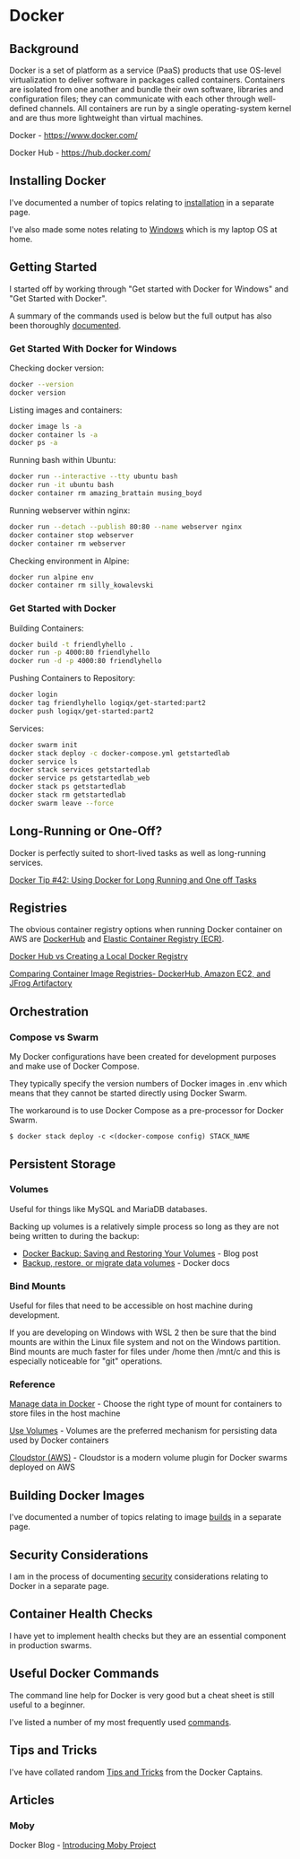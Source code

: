# Docker

## Background

Docker is a set of platform as a service (PaaS) products that use OS-level virtualization to deliver software in packages called containers. Containers are isolated from one another and bundle their own software, libraries and configuration files; they can communicate with each other through well-defined channels. All containers are run by a single operating-system kernel and are thus more lightweight than virtual machines.

Docker - https://www.docker.com/

Docker Hub - https://hub.docker.com/



## Installing Docker

I've documented a number of topics relating to [installation](Installation.md) in a separate page.

I've also made some notes relating to [Windows](Windows.md) which is my laptop OS at home.



## Getting Started

I started off by working through "Get started with Docker for Windows" and "Get Started with Docker".

A summary of the commands used is below but the full output has also been thoroughly [documented](Get_Started.md).



### Get Started With Docker for Windows

Checking docker version:

```sh
docker --version
docker version
```

Listing images and containers:

```sh
docker image ls -a
docker container ls -a
docker ps -a
```

Running bash within Ubuntu:

```sh
docker run --interactive --tty ubuntu bash
docker run -it ubuntu bash
docker container rm amazing_brattain musing_boyd
```

Running webserver within nginx:

```sh
docker run --detach --publish 80:80 --name webserver nginx
docker container stop webserver
docker container rm webserver
```

Checking environment in Alpine:

```sh
docker run alpine env
docker container rm silly_kowalevski
```



### Get Started with Docker

Building Containers:

```sh
docker build -t friendlyhello .
docker run -p 4000:80 friendlyhello
docker run -d -p 4000:80 friendlyhello
```

Pushing Containers to Repository:

```sh
docker login
docker tag friendlyhello logiqx/get-started:part2
docker push logiqx/get-started:part2
```

Services:

```sh
docker swarm init
docker stack deploy -c docker-compose.yml getstartedlab
docker service ls
docker stack services getstartedlab
docker service ps getstartedlab_web
docker stack ps getstartedlab
docker stack rm getstartedlab
docker swarm leave --force
```



## Long-Running or One-Off?

Docker is perfectly suited to short-lived tasks as well as long-running services.

[Docker Tip #42: Using Docker for Long Running and One off Tasks](https://nickjanetakis.com/blog/docker-tip-42-using-docker-for-long-running-and-one-off-tasks)



## Registries

The obvious container registry options when running Docker container on AWS are [DockerHub](https://hub.docker.com/) and [Elastic Container Registry (ECR)](../../../Infrastructure/AWS/ECR.md).

[Docker Hub vs Creating a Local Docker Registry](https://code-maze.com/docker-hub-vs-creating-docker-registry/)

[Comparing Container Image Registries- DockerHub, Amazon EC2, and JFrog Artifactory](https://www.nirmata.com/2017/03/14/comparing-container-image-registries-dockerhub-amazon-ec2-and-jfrog-artifactory/)



## Orchestration

### Compose vs Swarm

My Docker configurations have been created for development purposes and make use of Docker Compose.

They typically specify the version numbers of Docker images in .env which means that they cannot be started directly using Docker Swarm.

The workaround is to use Docker Compose as a pre-processor for Docker Swarm.

```
$ docker stack deploy -c <(docker-compose config) STACK_NAME
```



## Persistent Storage

### Volumes

Useful for things like MySQL and MariaDB databases.

Backing up volumes is a relatively simple process so long as they are not being written to during the backup:

- [Docker Backup: Saving and Restoring Your Volumes](https://blog.ssdnodes.com/blog/docker-backup-volumes/) - Blog post
- [Backup, restore, or migrate data volumes](https://docs.docker.com/storage/volumes/#backup-restore-or-migrate-data-volumes) - Docker docs



### Bind Mounts

Useful for files that need to be accessible on host machine during development.

If you are developing on Windows with WSL 2 then be sure that the bind mounts are within the Linux file system and not on the Windows partition. Bind mounts are much faster for files under /home then /mnt/c and this is especially noticeable for "git" operations.

### Reference

[Manage data in Docker](https://docs.docker.com/storage/) - Choose the right type of mount for containers to store files in the host machine

[Use Volumes](https://docs.docker.com/storage/volumes/#differences-between--v-and---mount-behavior) - Volumes are the preferred mechanism for persisting data used by Docker containers

[Cloudstor (AWS)](https://docs.docker.com/docker-for-aws/persistent-data-volumes/) - Cloudstor is a modern volume plugin for Docker swarms deployed on AWS



## Building Docker Images

I've documented a number of topics relating to image [builds](Builds.md) in a separate page.



## Security Considerations

I am in the process of documenting [security](Security.md) considerations relating to Docker in a separate page.



## Container Health Checks

I have yet to implement health checks but they are an essential component in production swarms.



## Useful Docker Commands

The command line help for Docker is very good but a cheat sheet is still useful to a beginner.

I've listed a number of my most frequently used [commands](Commands.md).



## Tips and Tricks

I've have collated random [Tips and Tricks](Tips_and_Tricks.md) from the Docker Captains.



## Articles

### Moby

Docker Blog - [Introducing Moby Project](https://blog.docker.com/2017/04/introducing-the-moby-project/)


